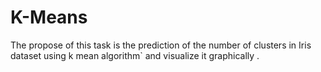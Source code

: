 # K-Means
The propose of this task is the prediction of the number of clusters in Iris dataset using k mean algorithm` and visualize it graphically .
